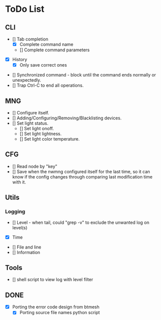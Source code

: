 # ToDo List

## CLI

- [] Tab completion
  - [x] Complete command name
  - [] Complete command parameters
- [x] History
  - [x] Only save correct ones
- [] Synchronized command - block until the command ends normally or unexpectedly.
- [] Trap Ctrl-C to end all operations.

## MNG

- [] Configure itself.
- [] Adding/Configuring/Removing/Blacklisting devices.
- [] Set light status.
  - [] Set light onoff.
  - [] Set light lightness.
  - [] Set light color temperature.

## CFG

- [] Read node by "key"
- [] Save when the nwmng configured itself for the last time, so it can know if
  the config changes through comparing last modification time with it.

## Utils

### Logging

- [] Level - when tail, could "grep -v" to exclude the unwanted log on level(s)
- [x] Time
- [] File and line
- [] Information

## Tools

- [] shell script to view log with level filter

## DONE

- [x] Porting the error code design from btmesh
  - [x] Porting source file names python script
